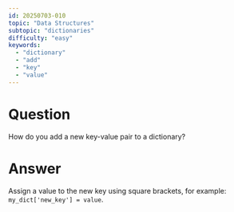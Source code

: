 ```yaml
---
id: 20250703-010
topic: "Data Structures"
subtopic: "dictionaries"
difficulty: "easy"
keywords:
  - "dictionary"
  - "add"
  - "key"
  - "value"
---
```


# Question

How do you add a new key-value pair to a dictionary?

# Answer

Assign a value to the new key using square brackets, for example: `my_dict['new_key'] = value`.
